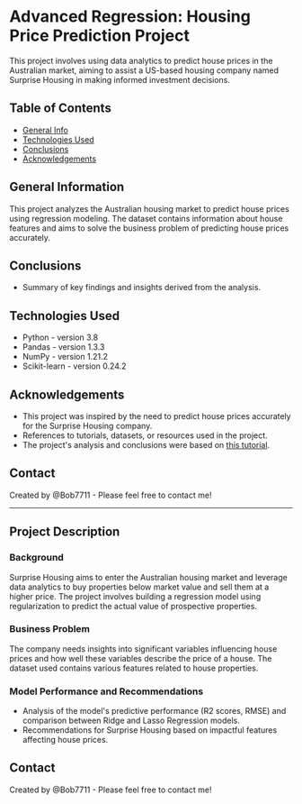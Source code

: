 # Advanced Regression: Housing Price Prediction Project

This project involves using data analytics to predict house prices in the Australian market, aiming to assist a US-based housing company named Surprise Housing in making informed investment decisions.

## Table of Contents
* [General Info](#general-information)
* [Technologies Used](#technologies-used)
* [Conclusions](#conclusions)
* [Acknowledgements](#acknowledgements)

## General Information
This project analyzes the Australian housing market to predict house prices using regression modeling. The dataset contains information about house features and aims to solve the business problem of predicting house prices accurately.

## Conclusions
- Summary of key findings and insights derived from the analysis.

## Technologies Used
- Python - version 3.8
- Pandas - version 1.3.3
- NumPy - version 1.21.2
- Scikit-learn - version 0.24.2

## Acknowledgements
- This project was inspired by the need to predict house prices accurately for the Surprise Housing company.
- References to tutorials, datasets, or resources used in the project.
- The project's analysis and conclusions were based on [this tutorial](https://www.example.com).

## Contact
Created by @Bob7711 - Please feel free to contact me!

---
## Project Description

### Background
Surprise Housing aims to enter the Australian housing market and leverage data analytics to buy properties below market value and sell them at a higher price. The project involves building a regression model using regularization to predict the actual value of prospective properties.

### Business Problem
The company needs insights into significant variables influencing house prices and how well these variables describe the price of a house. The dataset used contains various features related to house properties.

### Model Performance and Recommendations
- Analysis of the model's predictive performance (R2 scores, RMSE) and comparison between Ridge and Lasso Regression models.
- Recommendations for Surprise Housing based on impactful features affecting house prices.



## Contact
Created by @Bob7711 - Please feel free to contact me!


